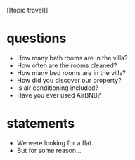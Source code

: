 [[topic travel]]
# questions
- How many bath rooms are in the villa?
- How often are the rooms cleaned?
- How many bed rooms are in the villa?
- How did you discover our property?
- Is air conditioning included?
- Have you ever used AirBNB?




# statements
- We were looking for a flat.
- But for some reason...